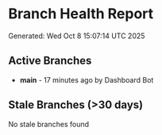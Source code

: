 # Branch Health Report
Generated: Wed Oct  8 15:07:14 UTC 2025

## Active Branches
- **main** - 17 minutes ago by Dashboard Bot

## Stale Branches (>30 days)
No stale branches found
